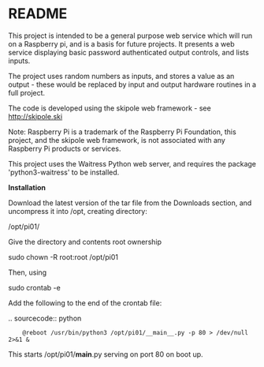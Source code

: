 # README #

This project is intended to be a general purpose web service which will run on a Raspberry pi, and is a basis for future projects. It presents a web service displaying basic password authenticated output controls, and lists inputs.

The project uses random numbers as inputs, and stores a value as an output - these would be replaced by input and output hardware routines in a full project.

The code is developed using the skipole web framework - see http://skipole.ski

Note: Raspberry Pi is a trademark of the Raspberry Pi Foundation, this project, and the skipole web framework, is not associated with any Raspberry Pi products or services.

This project uses the Waitress Python web server, and requires the package 'python3-waitress' to be installed.


**Installation**

Download the latest version of the tar file from the Downloads section, and uncompress it into /opt, creating directory:

/opt/pi01/

Give the directory and contents root ownership

sudo chown -R root:root /opt/pi01

Then, using

sudo crontab -e

Add the following to the end of the crontab file:


.. sourcecode:: python

        @reboot /usr/bin/python3 /opt/pi01/__main__.py -p 80 > /dev/null 2>&1 &


This starts /opt/pi01/__main__.py serving on port 80 on boot up.